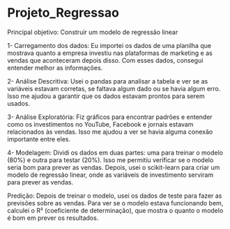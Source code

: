 # Projeto_Regressao

Principal objetivo: Construir um modelo de regressão linear

1- Carregamento dos dados: Eu importei os dados de uma planilha que mostrava quanto a empresa investiu nas plataformas de marketing e as vendas que aconteceram depois disso. Com esses dados, consegui entender melhor as informações.

2- Análise Descritiva: Usei o pandas para analisar a tabela e ver se as variáveis estavam corretas, se faltava algum dado ou se havia algum erro. Isso me ajudou a garantir que os dados estavam prontos para serem usados.

3- Análise Exploratória: Fiz gráficos para encontrar padrões e entender como os investimentos no YouTube, Facebook e jornais estavam relacionados às vendas. Isso me ajudou a ver se havia alguma conexão importante entre eles.

4- Modelagem: Dividi os dados em duas partes: uma para treinar o modelo (80%) e outra para testar (20%). Isso me permitiu verificar se o modelo seria bom para prever as vendas. Depois, usei o scikit-learn para criar um modelo de regressão linear, onde as variáveis de investimento serviram para prever as vendas.

Predição:
Depois de treinar o modelo, usei os dados de teste para fazer as previsões sobre as vendas. Para ver se o modelo estava funcionando bem, calculei o R² (coeficiente de determinação), que mostra o quanto o modelo é bom em prever os resultados.
